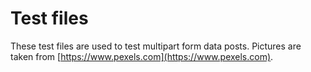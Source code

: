 # Test files
These test files are used to test multipart form data posts.
Pictures are taken from [https://www.pexels.com](https://www.pexels.com).